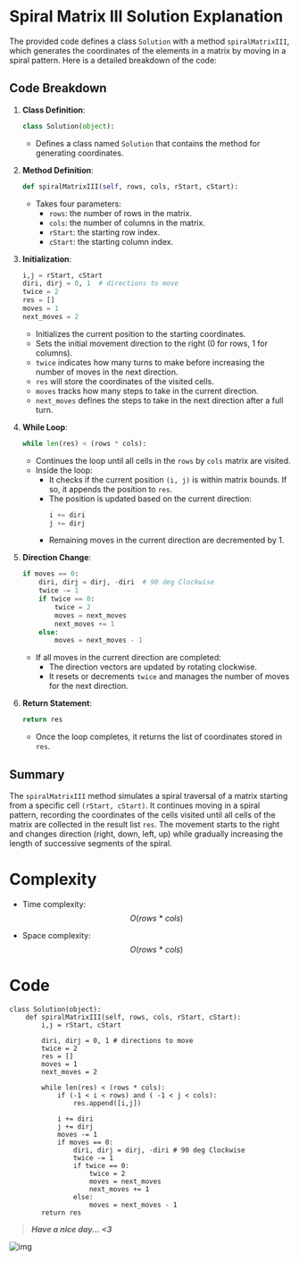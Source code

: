 # Spiral Matrix III Solution Explanation  

The provided code defines a class `Solution` with a method `spiralMatrixIII`, which generates the coordinates of the elements in a matrix by moving in a spiral pattern. Here is a detailed breakdown of the code:  

## Code Breakdown  

1. **Class Definition**:  
    ```python  
    class Solution(object):  
    ```  
   - Defines a class named `Solution` that contains the method for generating coordinates.  

2. **Method Definition**:  
    ```python  
    def spiralMatrixIII(self, rows, cols, rStart, cStart):  
    ```  
   - Takes four parameters:  
     - `rows`: the number of rows in the matrix.  
     - `cols`: the number of columns in the matrix.  
     - `rStart`: the starting row index.  
     - `cStart`: the starting column index.  

3. **Initialization**:  
    ```python  
    i,j = rStart, cStart  
    diri, dirj = 0, 1  # directions to move  
    twice = 2  
    res = []  
    moves = 1  
    next_moves = 2  
    ```  
   - Initializes the current position to the starting coordinates.  
   - Sets the initial movement direction to the right (0 for rows, 1 for columns).  
   - `twice` indicates how many turns to make before increasing the number of moves in the next direction.  
   - `res` will store the coordinates of the visited cells.  
   - `moves` tracks how many steps to take in the current direction.  
   - `next_moves` defines the steps to take in the next direction after a full turn.  

4. **While Loop**:  
    ```python  
    while len(res) < (rows * cols):  
    ```  
   - Continues the loop until all cells in the `rows` by `cols` matrix are visited.  
   - Inside the loop:  
     - It checks if the current position `(i, j)` is within matrix bounds. If so, it appends the position to `res`.  
     - The position is updated based on the current direction:  
       ```python  
       i += diri  
       j += dirj  
       ```  
     - Remaining moves in the current direction are decremented by 1.  

5. **Direction Change**:  
    ```python  
    if moves == 0:  
        diri, dirj = dirj, -diri  # 90 deg Clockwise  
        twice -= 1  
        if twice == 0:  
            twice = 2  
            moves = next_moves  
            next_moves += 1  
        else:  
            moves = next_moves - 1  
    ```  
   - If all moves in the current direction are completed:  
     - The direction vectors are updated by rotating clockwise.  
     - It resets or decrements `twice` and manages the number of moves for the next direction.  

6. **Return Statement**:  
    ```python  
    return res  
    ```  
   - Once the loop completes, it returns the list of coordinates stored in `res`.  

## Summary  
The `spiralMatrixIII` method simulates a spiral traversal of a matrix starting from a specific cell `(rStart, cStart)`. It continues moving in a spiral pattern, recording the coordinates of the cells visited until all cells of the matrix are collected in the result list `res`. The movement starts to the right and changes direction (right, down, left, up) while gradually increasing the length of successive segments of the spiral.
# Complexity
- Time complexity: $$O(rows \ *\ cols)$$
<!-- Add your time complexity here, e.g. $$O(n)$$ -->

- Space complexity: $$O(rows \ *\ cols)$$
<!-- Add your space complexity here, e.g. $$O(n)$$ -->

# Code
```
class Solution(object):
    def spiralMatrixIII(self, rows, cols, rStart, cStart):
        i,j = rStart, cStart

        diri, dirj = 0, 1 # directions to move
        twice = 2
        res = []
        moves = 1
        next_moves = 2

        while len(res) < (rows * cols):
            if (-1 < i < rows) and ( -1 < j < cols):
                res.append([i,j])
            
            i += diri
            j += dirj
            moves -= 1
            if moves == 0:
                diri, dirj = dirj, -diri # 90 deg Clockwise
                twice -= 1
                if twice == 0:
                    twice = 2
                    moves = next_moves
                    next_moves += 1
                else:
                    moves = next_moves - 1
        return res
```
>***Have a nice day... <3***

![img](https://i.imgflip.com/415oth.gif)

